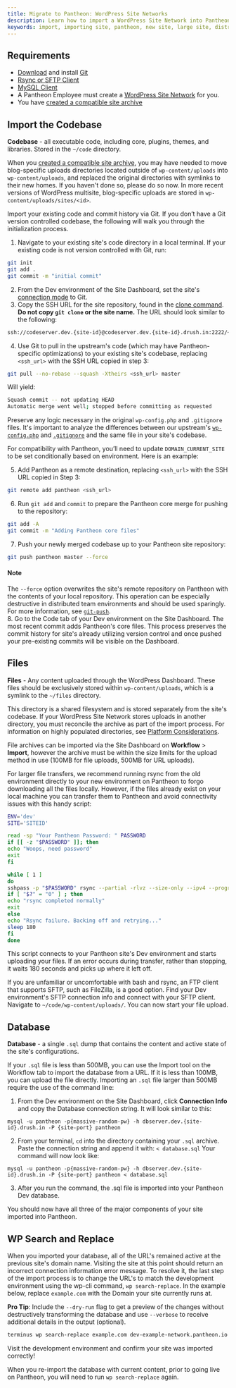 ```yaml
---
title: Migrate to Pantheon: WordPress Site Networks
description: Learn how to import a WordPress Site Network into Pantheon.
keywords: import, importing site, pantheon, new site, large site, distro, upstream, git history
---
```


## Requirements

* [Download](http://git-scm.com/downloads) and install [Git](/docs/articles/local/starting-with-git/)
* [Rsync or SFTP Client](/docs/articles/local/rsync-and-sftp/)
* [MySQL Client](/docs/articles/local/accessing-mysql-databases/)
* A Pantheon Employee must create a [WordPress Site Network](/docs/articles/wordpress/site-networks/) for you.
* You have [created a compatible site archive](/docs/articles/sites/migrate/export-an-existing-wordpress-site#manually-create-separate-site-archives)

## Import the Codebase

**Codebase** - all executable code, including core, plugins, themes, and libraries. Stored in the `~/code` directory.

When you [created a compatible site archive](/docs/articles/sites/migrate/export-an-existing-wordpress-site#manually-create-separate-site-archives), you may have needed to move blog-specific uploads directories located outside of `wp-content/uploads` into `wp-content/uploads`, and replaced the original directories with symlinks to their new homes. If you haven't done so, please do so now. In more recent versions of WordPress multisite, blog-specific uploads are stored in `wp-content/uploads/sites/<id>`.

Import your existing code and commit history via Git. If you don’t have a Git version controlled codebase, the following will walk you through the initialization process.

1. Navigate to your existing site's code directory in a local terminal. If your existing code is not version controlled with Git, run:

 ```bash
 git init
 git add .
 git commit -m "initial commit"
 ```
2. From the Dev environment of the Site Dashboard, set the site's [connection mode](/docs/articles/getting-started/#interact-with-your-code) to Git.
3. Copy the SSH URL for the site repository, found in the [clone command](/docs/articles/local/starting-with-git/#step-2-copy-the-git-clone-command). **Do not copy `git clone` or the site name.** The URL should look similar to the following:

 ```bash
 ssh://codeserver.dev.{site-id}@codeserver.dev.{site-id}.drush.in:2222/~/repository.git
 ```

4. Use Git to pull in the upstream's code (which may have Pantheon-specific optimizations) to your existing site's codebase, replacing `<ssh_url>` with the SSH URL copied in step 3:

 ```bash
 git pull --no-rebase --squash -Xtheirs <ssh_url> master
 ```  

 Will yield:  
 ```bash
 Squash commit -- not updating HEAD  
 Automatic merge went well; stopped before committing as requested
 ```
 Preserve any logic necessary in the original `wp-config.php` and `.gitignore` files. It's important to analyze the differences between our upstream's [`wp-config.php`](https://github.com/pantheon-systems/wordpress-network/blob/master/wp-config.php) and [`.gitignore`](https://github.com/pantheon-systems/wordpress-network/blob/master/.gitignore) and the same file in your site's codebase.

 For compatibility with Pantheon, you’ll need to update `DOMAIN_CURRENT_SITE` to be set conditionally based on environment. Here is an example:

 <script src="https://gist.github.com/danielbachhuber/69c44664d4d63a6e19db.js"></script>

5. Add Pantheon as a remote destination, replacing `<ssh_url>` with the SSH URL copied in Step 3:

 ```bash
 git remote add pantheon <ssh_url>
 ```

6. Run `git add` and `commit` to prepare the Pantheon core merge for pushing to the repository:
 ```bash
 git add -A
 git commit -m "Adding Pantheon core files"
 ```
7. Push your newly merged codebase up to your Pantheon site repository:

 ```bash
 git push pantheon master --force
 ```
 <div class="alert alert-info">
 <h4>Note</h4>
 The <code>--force</code> option overwrites the site's remote repository on Pantheon with the contents of your local repository. This operation can be especially destructive in distributed team environments and should be used sparingly. For more information, see <a href="https://git-scm.com/docs/git-push"><code>git-push</code></a>.
 </div>
8. Go to the Code tab of your Dev environment on the Site Dashboard. The most recent commit adds Pantheon's core files. This process preserves the commit history for site's already utilizing version control and once pushed your pre-existing commits will be visible on the Dashboard.

## Files

**Files** - Any content uploaded through the WordPress Dashboard. These files should be exclusively stored within `wp-content/uploads`, which is a symlink to the `~/files` directory.

This directory is a shared filesystem and is stored separately from the site's codebase. If your WordPress Site Network stores uploads in another directory, you must reconcile the archive as part of the import process. For information on highly populated directories, see [Platform Considerations](/docs/articles/sites/platform-considerations/#highly-populated-directories).

File archives can be imported via the Site Dashboard on **Workflow** > **Import**, however the archive must be within the size limits for the upload method in use (100MB for file uploads, 500MB for URL uploads).

For larger file transfers, we recommend running rsync from the old environment directly to your new environment on Pantheon to forgo downloading all the files locally. However, if the files already exist on your local machine you can transfer them to Pantheon and avoid connectivity issues with this handy script:
```bash
ENV='dev'
SITE='SITEID'

read -sp "Your Pantheon Password: " PASSWORD
if [[ -z "$PASSWORD" ]]; then
echo "Woops, need password"
exit
fi

while [ 1 ]
do
sshpass -p "$PASSWORD" rsync --partial -rlvz --size-only --ipv4 --progress -e 'ssh -p 2222'  $ENV.$SITE@appserver.$ENV.$SITE.drush.in:files/* --temp-dir=../tmp/  ./files/
if [ "$?" = "0" ] ; then
echo "rsync completed normally"
exit
else
echo "Rsync failure. Backing off and retrying..."
sleep 180
fi
done
```
This script connects to your Pantheon site's Dev environment and starts uploading your files. If an error occurs during transfer, rather than stopping, it waits 180 seconds and picks up where it left off.

If you are unfamiliar or uncomfortable with bash and rsync, an FTP client that supports SFTP, such as FileZilla, is a good option. Find your Dev environment's SFTP connection info and connect with your SFTP client. Navigate to `~/code/wp-content/uploads/`. You can now start your file upload.  

## Database  

**Database** - a single `.sql` dump that contains the content and active state of the site's configurations.

If your `.sql` file is less than 500MB, you can use the Import tool on the Workflow tab to import the database from a URL. If it is less than 100MB, you can upload the file directly. Importing an `.sql` file larger than 500MB require the use of the command line:

1. From the Dev environment on the Site Dashboard, click **Connection Info** and copy the Database connection string. It will look similar to this:

 ```
 mysql -u pantheon -p{massive-random-pw} -h dbserver.dev.{site-id}.drush.in -P {site-port} pantheon
 ```
2. From your terminal, `cd` into the directory containing your `.sql` archive. Paste the connection string and append it with:
`< database.sql`
Your command will now look like:

 ```
 mysql -u pantheon -p{massive-random-pw} -h dbserver.dev.{site-id}.drush.in -P {site-port} pantheon < database.sql
 ```
3. After you run the command, the .sql file is imported into your Pantheon Dev database.  

You should now have all three of the major components of your site imported into Pantheon.

## WP Search and Replace

When you imported your database, all of the URL's remained active at the previous site's domain name. Visiting the site at this point should return an incorrect connection information error message. To resolve it, the last step of the import process is to change the URL's to match the development environment using the wp-cli command, `wp search-replace`. In the example below, replace `example.com` with the Domain your site currently runs at.

**Pro Tip**: Include the `--dry-run` flag to get a preview of the changes without destructively transforming the database and use `--verbose` to receive additional details in the output (optional).
```bash
terminus wp search-replace example.com dev-example-network.pantheon.io --url=example.com --network --site=example-network --env=dev
```

Visit the development environment and confirm your site was imported correctly!

When you re-import the database with current content, prior to going live on Pantheon, you will need to run `wp search-replace` again.
